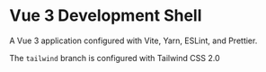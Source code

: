 # Vue 3 Development Shell

A Vue 3 application configured with Vite, Yarn, ESLint, and Prettier.

The `tailwind` branch is configured with Tailwind CSS 2.0
